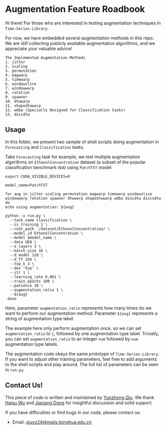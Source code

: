# Augmentation Feature Roadbook

Hi there! For those who are interested in testing 
augmentation techniques in `Time-Series-Library`.

For now, we have embedded several augmentation methods
in this repo. We are still collecting publicly available 
augmentation algorithms, and we appreciate your valuable
advice!

```
The Implemented Augmentation Methods
1. jitter 
2. scaling 
3. permutation 
4. magwarp 
5. timewarp 
6. windowslice 
7. windowwarp 
8. rotation 
9. spawner 
10. dtwwarp 
11. shapedtwwarp 
12. wdba (Specially Designed for Classification tasks)
13. discdtw
```

## Usage

In this folder, we present two sample of shell scripts 
doing augmentation in `Forecasting` and `Classification`
tasks.

Take `Forecasting` task for example, we test multiple
augmentation algorithms on `EthanolConcentration` dataset
(a subset of the popular classification benchmark `UEA`) 
using `PatchTST` model.

```shell
export CUDA_VISIBLE_DEVICES=0

model_name=PatchTST

for aug in jitter scaling permutation magwarp timewarp windowslice windowwarp rotation spawner dtwwarp shapedtwwarp wdba discdtw discsdtw
do
echo using augmentation: ${aug}

python -u run.py \
  --task_name classification \
  --is_training 1 \
  --root_path ./dataset/EthanolConcentration/ \
  --model_id EthanolConcentration \
  --model $model_name \
  --data UEA \
  --e_layers 3 \
  --batch_size 16 \
  --d_model 128 \
  --d_ff 256 \
  --top_k 3 \
  --des 'Exp' \
  --itr 1 \
  --learning_rate 0.001 \
  --train_epochs 100 \
  --patience 10 \
  --augmentation_ratio 1 \
  --${aug}
 done
```

Here, parameter `augmentation_ratio` represents how many
times do we want to perform our augmentation method.
Parameter `${aug}` represents a string of augmentation
type label. 

The example here only perform augmentation once, so we
can set `augmentation_ratio` to `1`, followed by one
augmentation type label. Trivially, you can set 
`augmentation_ratio` to an integer `num` followed by 
`num` augmentation type labels.

The augmentation code obeys the same prototype of 
`Time-Series-Library`. If you want to adjust other 
training parameters, feel free to add arguments to the
shell scripts and play around. The full list of parameters
can be seen in `run.py`.

## Contact Us!

This piece of code is written and maintained by 
[Yunzhong Qiu](https://github.com/DigitalLifeYZQiu). 
We thank [Haixu Wu](https://github.com/wuhaixu2016) and
[Jiaxiang Dong](https://github.com/dongjiaxiang) for 
insightful discussion and solid support.

If you have difficulties or find bugs in our code, please
contact us:
- Email: qiuyz24@mails.tsinghua.edu.cn